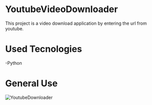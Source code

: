 # YoutubeVideoDownloader
This project is a video download application by entering the url from youtube.

# Used Tecnologies
-Python

# General Use

![YoutubeDownloader](https://user-images.githubusercontent.com/121195398/221692996-a730d405-711d-4f5d-aaa5-744e54312069.gif)
